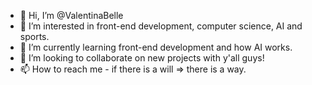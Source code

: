 - 👋 Hi, I’m @ValentinaBelle
- 👀 I’m interested in front-end development, computer science, AI and sports.
- 🌱 I’m currently learning front-end development and how AI works.
- 💞️ I’m looking to collaborate on new projects with y'all guys!
- 📫 How to reach me - if there is a will => there is a way.

<!---
ValentinaBelle/ValentinaBelle is a ✨ special ✨ repository because its `README.md` (this file) appears on your GitHub profile.
You can click the Preview link to take a look at your changes.
--->
